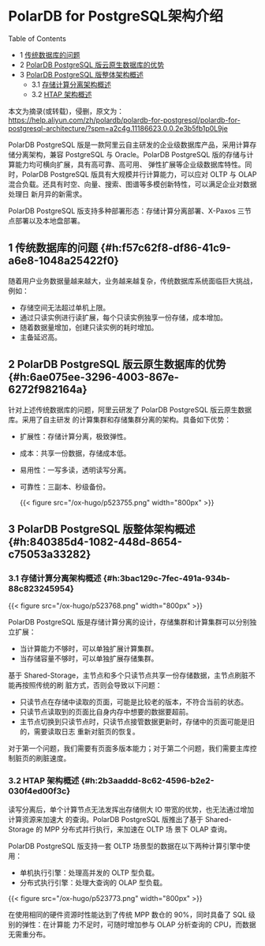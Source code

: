 # PolarDB for PostgreSQL架构介绍


<div class="ox-hugo-toc toc has-section-numbers">

<div class="heading">Table of Contents</div>

- <span class="section-num">1</span> [传统数据库的问题](#h:f57c62f8-df86-41c9-a6e8-1048a25422f0)
- <span class="section-num">2</span> [PolarDB PostgreSQL 版云原生数据库的优势](#h:6ae075ee-3296-4003-867e-6272f982164a)
- <span class="section-num">3</span> [PolarDB PostgreSQL 版整体架构概述](#h:840385d4-1082-448d-8654-c75053a33282)
    - <span class="section-num">3.1</span> [存储计算分离架构概述](#h:3bac129c-7fec-491a-934b-88c823245954)
    - <span class="section-num">3.2</span> [HTAP 架构概述](#h:2b3aaddd-8c62-4596-b2e2-030f4ed00f3c)

</div>
<!--endtoc-->


本文为摘录(或转载)，侵删，原文为： https://help.aliyun.com/zh/polardb/polardb-for-postgresql/polardb-for-postgresql-architecture/?spm=a2c4g.11186623.0.0.2e3b5fb1p0L9je

PolarDB PostgreSQL 版是一款阿里云自主研发的企业级数据库产品，采用计算存储分离架构，兼容
PostgreSQL 与 Oracle。PolarDB PostgreSQL 版的存储与计算能力均可横向扩展，具有高可靠、高可用、
弹性扩展等企业级数据库特性。同时，PolarDB PostgreSQL 版具有大规模并行计算能力，可以应对
OLTP 与 OLAP 混合负载。还具有时空、向量、搜索、图谱等多模创新特性，可以满足企业对数据处理日
新月异的新需求。

PolarDB PostgreSQL 版支持多种部署形态：存储计算分离部署、X-Paxos 三节点部署以及本地盘部署。


## <span class="section-num">1</span> 传统数据库的问题 {#h:f57c62f8-df86-41c9-a6e8-1048a25422f0}

随着用户业务数据量越来越大，业务越来越复杂，传统数据库系统面临巨大挑战，例如：

-   存储空间无法超过单机上限。
-   通过只读实例进行读扩展，每个只读实例独享一份存储，成本增加。
-   随着数据量增加，创建只读实例的耗时增加。
-   主备延迟高。


## <span class="section-num">2</span> PolarDB PostgreSQL 版云原生数据库的优势 {#h:6ae075ee-3296-4003-867e-6272f982164a}

针对上述传统数据库的问题，阿里云研发了 PolarDB PostgreSQL 版云原生数据库。采用了自主研发
的计算集群和存储集群分离的架构。具备如下优势：

-   扩展性：存储计算分离，极致弹性。
-   成本：共享一份数据，存储成本低。
-   易用性：一写多读，透明读写分离。
-   可靠性：三副本、秒级备份。

    {{< figure src="/ox-hugo/p523755.png" width="800px" >}}


## <span class="section-num">3</span> PolarDB PostgreSQL 版整体架构概述 {#h:840385d4-1082-448d-8654-c75053a33282}


### <span class="section-num">3.1</span> 存储计算分离架构概述 {#h:3bac129c-7fec-491a-934b-88c823245954}

{{< figure src="/ox-hugo/p523768.png" width="800px" >}}

PolarDB PostgreSQL 版是存储计算分离的设计，存储集群和计算集群可以分别独立扩展：

-   当计算能力不够时，可以单独扩展计算集群。
-   当存储容量不够时，可以单独扩展存储集群。

基于 Shared-Storage，主节点和多个只读节点共享一份存储数据，主节点刷脏不能再按照传统的刷
脏方式，否则会导致以下问题：

-   只读节点在存储中读取的页面，可能是比较老的版本，不符合当前的状态。
-   只读节点读取到的页面比自身内存中想要的数据要超前。
-   主节点切换到只读节点时，只读节点接管数据更新时，存储中的页面可能是旧的，需要读取日志
    重新对脏页的恢复。

对于第一个问题，我们需要有页面多版本能力；对于第二个问题，我们需要主库控制脏页的刷脏速度。


### <span class="section-num">3.2</span> HTAP 架构概述 {#h:2b3aaddd-8c62-4596-b2e2-030f4ed00f3c}

读写分离后，单个计算节点无法发挥出存储侧大 IO 带宽的优势，也无法通过增加计算资源来加速大
的查询。PolarDB PostgreSQL 版推出了基于 Shared-Storage 的 MPP 分布式并行执行，来加速在 OLTP 场
景下 OLAP 查询。

PolarDB PostgreSQL 版支持一套 OLTP 场景型的数据在以下两种计算引擎中使用：

-   单机执行引擎：处理高并发的 OLTP 型负载。
-   分布式执行引擎：处理大查询的 OLAP 型负载。

{{< figure src="/ox-hugo/p523773.png" width="800px" >}}

在使用相同的硬件资源时性能达到了传统 MPP 数仓的 90%，同时具备了 SQL 级别的弹性：在计算能
力不足时，可随时增加参与 OLAP 分析查询的 CPU，而数据无需重分布。

